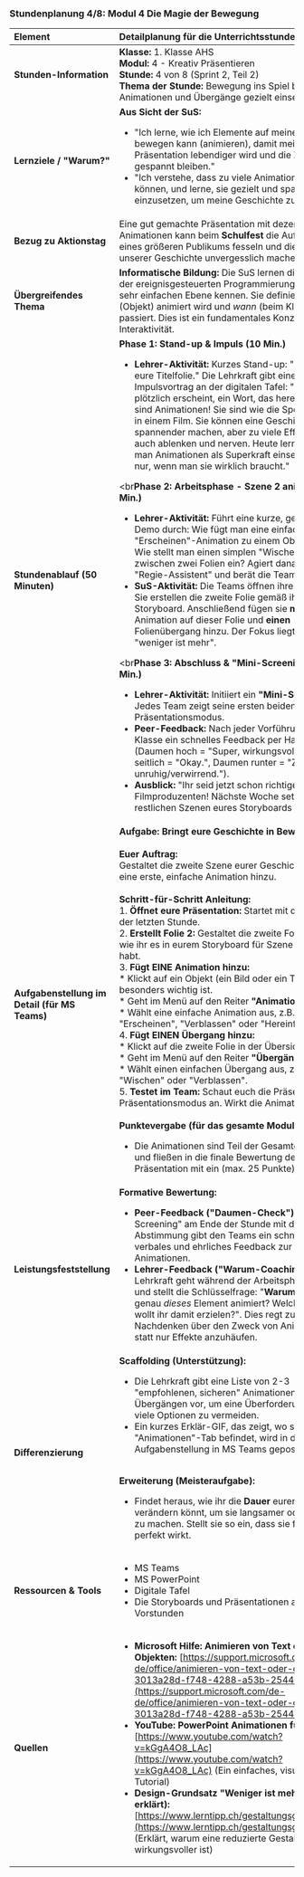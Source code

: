 ### **Stundenplanung 4/8: Modul 4 Die Magie der Bewegung**

| **Element** | **Detailplanung für die Unterrichtsstunde** |
| :--- | :--- |
| **Stunden-Information** | **Klasse:** 1. Klasse AHS<br>**Modul:** 4 - Kreativ Präsentieren<br>**Stunde:** 4 von 8 (Sprint 2, Teil 2)<br>**Thema der Stunde:** Bewegung ins Spiel bringen: Animationen und Übergänge gezielt einsetzen. |
| **Lernziele / "Warum?"** | **Aus Sicht der SuS:**<br><ul><li>"Ich lerne, wie ich Elemente auf meinen Folien bewegen kann (animieren), damit meine Präsentation lebendiger wird und die Zuschauer gespannt bleiben."</li><li>"Ich verstehe, dass zu viele Animationen stören können, und lerne, sie gezielt und sparsam einzusetzen, um meine Geschichte zu verstärken."</li></ul> |
| **Bezug zu Aktionstag** | Eine gut gemachte Präsentation mit dezenten Animationen kann beim **Schulfest** die Aufmerksamkeit eines größeren Publikums fesseln und die Botschaft unserer Geschichte unvergesslich machen. |
| **Übergreifendes Thema** | **Informatische Bildung:** Die SuS lernen die Grundlagen der ereignisgesteuerten Programmierung auf einer sehr einfachen Ebene kennen. Sie definieren, *was* (Objekt) animiert wird und *wann* (beim Klick) es passiert. Dies ist ein fundamentales Konzept digitaler Interaktivität. |
| **Stundenablauf (50 Minuten)** | **Phase 1: Stand-up & Impuls (10 Min.)**<br><ul><li>**Lehrer-Aktivität:** Kurzes Stand-up: "Zeigt kurz eure Titelfolie." Die Lehrkraft gibt einen Impulsvortrag an der digitalen Tafel: "Ein Bild, das plötzlich erscheint, ein Wort, das hereinfliegt – das sind Animationen! Sie sind wie die Spezialeffekte in einem Film. Sie können eine Geschichte spannender machen, aber zu viele Effekte können auch ablenken und nerven. Heute lernen wir, wie man Animationen als Superkraft einsetzt – aber nur, wenn man sie wirklich braucht."</li></ul><br**Phase 2: Arbeitsphase - Szene 2 animieren (30 Min.)**<br><ul><li>**Lehrer-Aktivität:** Führt eine kurze, gezielte Live-Demo durch: Wie fügt man eine einfache "Erscheinen"-Animation zu einem Objekt hinzu? Wie stellt man einen simplen "Wischen"-Übergang zwischen zwei Folien ein? Agiert danach als "Regie-Assistent" und berät die Teams.</li><li>**SuS-Aktivität:** Die Teams öffnen ihre Präsentation. Sie erstellen die zweite Folie gemäß ihrem Storyboard. Anschließend fügen sie **maximal eine** Animation auf dieser Folie und **einen** Folienübergang hinzu. Der Fokus liegt auf "weniger ist mehr".</li></ul><br**Phase 3: Abschluss & "Mini-Screening" (10 Min.)**<br><ul><li>**Lehrer-Aktivität:** Initiiert ein **"Mini-Screening"**. Jedes Team zeigt seine ersten beiden Folien im Präsentationsmodus.</li><li>**Peer-Feedback:** Nach jeder Vorführung gibt die Klasse ein schnelles Feedback per Handzeichen (Daumen hoch = "Super, wirkungsvoll!", Daumen seitlich = "Okay.", Daumen runter = "Zu unruhig/verwirrend.").</li><li>**Ausblick:** "Ihr seid jetzt schon richtige kleine Filmproduzenten! Nächste Woche setzen wir die restlichen Szenen eures Storyboards um."</li></ul> |
| **Aufgabenstellung im Detail (für MS Teams)** | **Aufgabe: Bringt eure Geschichte in Bewegung!**<br><br>**Euer Auftrag:**<br>Gestaltet die zweite Szene eurer Geschichte und fügt eine erste, einfache Animation hinzu.<br><br>**Schritt-für-Schritt Anleitung:**<br>1.  **Öffnet eure Präsentation:** Startet mit der Datei aus der letzten Stunde.<br>2.  **Erstellt Folie 2:** Gestaltet die zweite Folie genau so, wie ihr es in eurem Storyboard für Szene 2 geplant habt.<br>3.  **Fügt EINE Animation hinzu:**<br>    *   Klickt auf ein Objekt (ein Bild oder ein Textfeld), das besonders wichtig ist.<br>    *   Geht im Menü auf den Reiter **"Animationen"**.<br>    *   Wählt eine einfache Animation aus, z.B. "Erscheinen", "Verblassen" oder "Hereinfliegen".<br>4.  **Fügt EINEN Übergang hinzu:**<br>    *   Klickt auf die zweite Folie in der Übersicht links.<br>    *   Geht im Menü auf den Reiter **"Übergänge"**.<br>    *   Wählt einen einfachen Übergang aus, z.B. "Wischen" oder "Verblassen".<br>5.  **Testet im Team:** Schaut euch die Präsentation im Präsentationsmodus an. Wirkt die Animation gut?<br><br>**Punktevergabe (für das gesamte Modul):**<br><ul><li>Die Animationen sind Teil der Gesamtgestaltung und fließen in die finale Bewertung der Präsentation mit ein (max. 25 Punkte).</li></ul> |
| **Leistungsfeststellung** | **Formative Bewertung:**<br><ul><li>**Peer-Feedback ("Daumen-Check"):** Das "Mini-Screening" am Ende der Stunde mit der Daumen-Abstimmung gibt den Teams ein schnelles, non-verbales und ehrliches Feedback zur Wirkung ihrer Animationen.</li><li>**Lehrer-Feedback ("Warum-Coaching"):** Die Lehrkraft geht während der Arbeitsphase umher und stellt die Schlüsselfrage: "**Warum** habt ihr genau *dieses* Element animiert? Welche Wirkung wollt ihr damit erzielen?". Dies regt zum Nachdenken über den Zweck von Animationen an, statt nur Effekte anzuhäufen.</li></ul> |
| **Differenzierung** | **Scaffolding (Unterstützung):**<br><ul><li>Die Lehrkraft gibt eine Liste von 2-3 "empfohlenen, sicheren" Animationen und Übergängen vor, um eine Überforderung durch zu viele Optionen zu vermeiden.</li><li>Ein kurzes Erklär-GIF, das zeigt, wo sich der "Animationen"-Tab befindet, wird in der Aufgabenstellung in MS Teams gepostet.</li></ul><br>**Erweiterung (Meisteraufgabe):**<br><ul><li>Findet heraus, wie ihr die **Dauer** eurer Animation verändern könnt, um sie langsamer oder schneller zu machen. Stellt sie so ein, dass sie für euch perfekt wirkt.</li></ul> |
| **Ressourcen & Tools** | <ul><li>MS Teams</li><li>MS PowerPoint</li><li>Digitale Tafel</li><li>Die Storyboards und Präsentationen aus den Vorstunden</li></ul> |
| **Quellen**| <ul><li>**Microsoft Hilfe: Animieren von Text oder Objekten:** [https://support.microsoft.com/de-de/office/animieren-von-text-oder-objekten-3013a28d-f748-4288-a53b-2544883f3c40](https://support.microsoft.com/de-de/office/animieren-von-text-oder-objekten-3013a28d-f748-4288-a53b-2544883f3c40)</li><li>**YouTube: PowerPoint Animationen für Anfänger:** [https://www.youtube.com/watch?v=kGgA4O8_LAc](https://www.youtube.com/watch?v=kGgA4O8_LAc) (Ein einfaches, visuelles Tutorial)</li><li>**Design-Grundsatz "Weniger ist mehr" (einfach erklärt):** [https://www.lerntipp.ch/gestaltungsgrundsaetze/](https://www.lerntipp.ch/gestaltungsgrundsaetze/) (Erklärt, warum eine reduzierte Gestaltung oft wirkungsvoller ist)</li></ul> |

